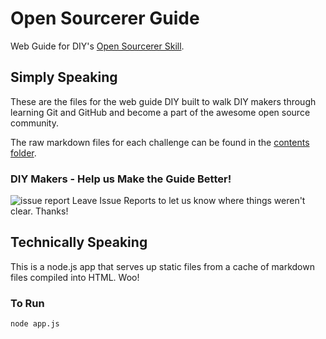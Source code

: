 # Open Sourcerer Guide
Web Guide for DIY's [Open Sourcerer Skill](http://www.diy.org/skills/opensourcerer). 

## Simply Speaking

These are the files for the web guide DIY built to walk DIY makers through learning Git and GitHub and become a part of the awesome open source community. 

The raw markdown files for each challenge can be found in the [contents folder](https://github.com/diy/opensourcerer.diy.org/tree/master/content).

### DIY Makers - Help us Make the Guide Better!

![issue report](http://diy-visualpedia.s3.amazonaws.com/new-issue.png)
Leave Issue Reports to let us know where things weren't clear. Thanks! 

## Technically Speaking

This is a node.js app that serves up static files from a cache of markdown files compiled into HTML. Woo! 

### To Run

    node app.js